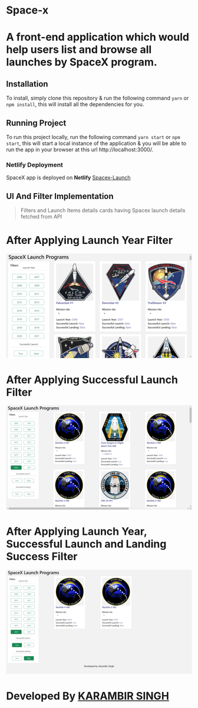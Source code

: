 # Space-x


# A front-end application which would help users list and browse all launches by SpaceX program.

## Installation
To install, simply clone this repository & run the following command  `yarn` or `npm install`, this will install all the dependencies for you.

## Running Project
To run this project locally, run the following command  `yarn start` or `npm start`, this will start a local instance of the application & you will be able to run the app in your browser at this url http://localhost:3000/.

### Netlify Deployment

SpaceX app is deployed on **Netlify** [Spacex-Launch](space-xlaunch.netlify.app)


## UI And Filter Implementation

>Filters and Launch Items details cards having Spacex launch details fetched from API



#  After Applying Launch Year Filter
![Preview](preview1.png)


#  After Applying Successful Launch Filter
![Preview](preview2.png)


# After Applying Launch Year, Successful Launch and Landing Success Filter

![Preview](preview3.png)

# Developed By [KARAMBIR SINGH](https://github.com/rathore-kv)
